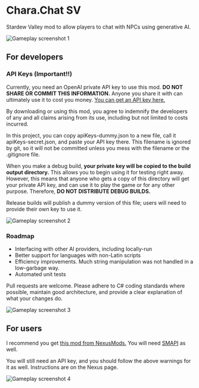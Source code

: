 ﻿# Chara.Chat SV
Stardew Valley mod to allow players to chat with NPCs using generative AI.

![Gameplay screenshot 1](repo-media/abigail-rocks.webp)

## For developers

### API Keys (Important!!)

Currently, you need an OpenAI private API key to use this mod. **DO NOT SHARE OR COMMIT THIS INFORMATION.** Anyone you share it with can ultimately use it to cost you money.  [You can get an API key here.](https://openai.com/api/)

By downloading or using this mod, you agree to indemnify the developers of any and all claims arising from its use, including but not limited to costs incurred.

In this project, you can copy apiKeys-dummy.json to a new file, call it apiKeys-secret.json, and paste your API key there. This filename is ignored by git, so it will not be committed unless you mess with the filename or the .gitignore file.

When you make a debug build, **your private key will be copied to the build output directory.** This allows you to begin using it for testing right away. However, this means that anyone who gets a copy of this directory will get your private API key, and can use it to play the game or for any other purpose. Therefore, **DO NOT DISTRIBUTE DEBUG BUILDS.**

Release builds will publish a dummy version of this file; users will need to provide their own key to use it.

![Gameplay screenshot 2](repo-media/kent-tool.webp)

### Roadmap
* Interfacing with other AI providers, including locally-run
* Better support for languages with non-Latin scripts
* Efficiency improvements. Much string manipulation was not handled in a low-garbage way.
* Automated unit tests

Pull requests are welcome. Please adhere to C# coding standards where possible, maintain good architecture, and provide a clear explanation of what your changes do.

![Gameplay screenshot 3](repo-media/alex-leg.webp)

## For users

I recommend you get [this mod from NexusMods.](https://www.nexusmods.com/stardewvalley/mods/16808) You will need [SMAPI](https://smapi.io/) as well.

You will still need an API key, and you should follow the above warnings for it as well. Instructions are on the Nexus page.

![Gameplay screenshot 4](repo-media/clint-copper.webp)